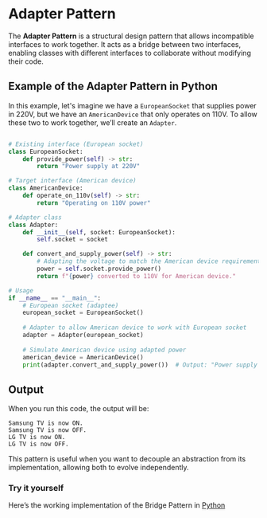 # Adapter Pattern

The **Adapter Pattern** is a structural design pattern that allows incompatible interfaces to work together. It acts as a bridge between two interfaces, enabling classes with different interfaces to collaborate without modifying their code.

## Example of the Adapter Pattern in Python

In this example, let's imagine we have a `EuropeanSocket` that supplies power in 220V, but we have an `AmericanDevice` that only operates on 110V. To allow these two to work together, we’ll create an `Adapter`.

```python

# Existing interface (European socket)
class EuropeanSocket:
    def provide_power(self) -> str:
        return "Power supply at 220V"

# Target interface (American device)
class AmericanDevice:
    def operate_on_110v(self) -> str:
        return "Operating on 110V power"

# Adapter class
class Adapter:
    def __init__(self, socket: EuropeanSocket):
        self.socket = socket

    def convert_and_supply_power(self) -> str:
        # Adapting the voltage to match the American device requirements
        power = self.socket.provide_power()
        return f"{power} converted to 110V for American device."

# Usage
if __name__ == "__main__":
    # European socket (adaptee)
    european_socket = EuropeanSocket()
    
    # Adapter to allow American device to work with European socket
    adapter = Adapter(european_socket)
    
    # Simulate American device using adapted power
    american_device = AmericanDevice()
    print(adapter.convert_and_supply_power())  # Output: "Power supply at 220V converted to 110V for American device."

```

## Output

When you run this code, the output will be:

```
Samsung TV is now ON.
Samsung TV is now OFF.
LG TV is now ON.
LG TV is now OFF.
```

This pattern is useful when you want to decouple an abstraction from its implementation, allowing both to evolve independently.

### Try it yourself

Here’s the working implementation of the Bridge Pattern in [Python](src/bridge.py)